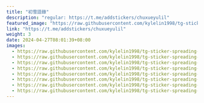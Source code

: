 ```yaml
---
title: "初雪語錄"
description: "regular: https://t.me/addstickers/chuxueyulil"
featured_image: "https://raw.githubusercontent.com/kylelin1998/tg-sticker-spreading-worldwide-images/main/img/af1281d0-2e69-4c61-ba77-c64b051017eb.jpg"
link: "https://t.me/addstickers/chuxueyulil"
weight: 3
date: 2024-04-27T08:01:39+08:00
images:
  - https://raw.githubusercontent.com/kylelin1998/tg-sticker-spreading-worldwide-images/main/img/af1281d0-2e69-4c61-ba77-c64b051017eb.jpg
  - https://raw.githubusercontent.com/kylelin1998/tg-sticker-spreading-worldwide-images/main/img/140e5837-9d9f-47e8-997a-a27845630f36.jpg
  - https://raw.githubusercontent.com/kylelin1998/tg-sticker-spreading-worldwide-images/main/img/eb1ae871-5560-45fe-9923-a69b02de1ac4.jpg
  - https://raw.githubusercontent.com/kylelin1998/tg-sticker-spreading-worldwide-images/main/img/c836111e-a129-4c88-878b-e585d7a6bbd9.jpg
  - https://raw.githubusercontent.com/kylelin1998/tg-sticker-spreading-worldwide-images/main/img/9a51dd0d-0372-419d-8ba1-db380069b3f4.jpg
  - https://raw.githubusercontent.com/kylelin1998/tg-sticker-spreading-worldwide-images/main/img/d1b06523-1f21-4798-990e-cbe4c176f214.jpg
  - https://raw.githubusercontent.com/kylelin1998/tg-sticker-spreading-worldwide-images/main/img/41984edc-3eae-4648-aaf4-f71a4f6805fd.jpg
  - https://raw.githubusercontent.com/kylelin1998/tg-sticker-spreading-worldwide-images/main/img/6fc14f6c-c31d-4cb8-bf2e-41efaa971602.jpg
---
```

